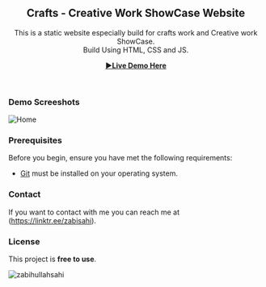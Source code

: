 <div align="center">

  <h2 align="center">Crafts - Creative Work ShowCase Website</h2>

  This is a static website especially build for crafts work and Creative work ShowCase. <br /> Build Using HTML, CSS and JS.

  <a href="https://zabihullahsahi.github.io/CreativeWorkShowCaseWebsite/"><strong>▶Live Demo Here</strong></a>

</div>

<br />

### Demo Screeshots

![Home](https://user-images.githubusercontent.com/107499096/206740575-aa751277-248a-473b-8b65-016a19cd6565.png)


### Prerequisites

Before you begin, ensure you have met the following requirements:

* [Git](https://git-scm.com/downloads "Download Git") must be installed on your operating system.


### Contact

If you want to contact with me you can reach me at (https://linktr.ee/zabisahi).

### License

This project is **free to use**.

<p><img align="center" src="https://github-readme-streak-stats.herokuapp.com/?user=zabihullahsahi&" alt="zabihullahsahi" /></p>
